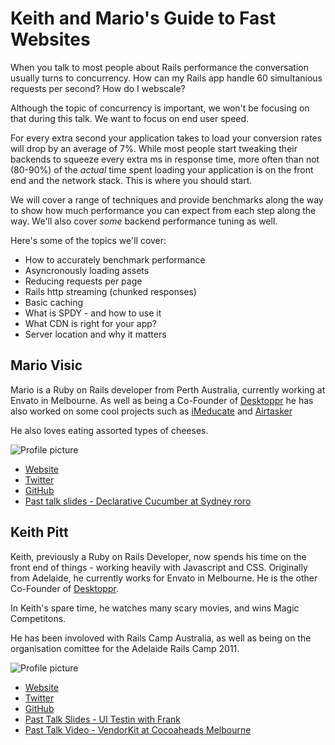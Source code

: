 # Keith and Mario's Guide to Fast Websites

When you talk to most people about Rails performance the conversation usually
turns to concurrency. How can my Rails app handle 60 simultanious requests per
second? How do I webscale?

Although the topic of concurrency is important, we won't be focusing on that
during this talk. We want to focus on end user speed.

For every extra second your application takes to load your conversion rates
will drop by an average of 7%. While most people start tweaking their backends
to squeeze every extra ms in response time, more often than not (80-90%) of the
_actual_ time spent loading your application is on the front end and the network stack.
This is where you should start.

We will cover a range of techniques and provide benchmarks along
the way to show how much performance you can expect from each step along the
way. We'll also cover *some* backend performance tuning as well.

Here's some of the topics we'll cover:

  - How to accurately benchmark performance
  - Asyncronously loading assets
  - Reducing requests per page
  - Rails http streaming (chunked responses)
  - Basic caching
  - What is SPDY - and how to use it
  - What CDN is right for your app?
  - Server location and why it matters

## Mario Visic

Mario is a Ruby on Rails developer from Perth Australia, currently working at Envato in Melbourne. As well as being a Co-Founder of [Desktoppr](https://www.desktoppr.co) he has also worked on some cool projects such as [iMeducate](https://www.imeducate.com) and [Airtasker](https://www.airtasker.com)

He also loves eating assorted types of cheeses.

![Profile picture](https://raw.github.com/mariovisic/rubyconfau-2013-cfp/master/keith-and-marios-guide-to-fast-websites/profile_picture_mario.jpg)

- [Website](http://www.mariovisic.com)
- [Twitter](https://twitter.com/mariovisic)
- [GitHub](https://github.com/mariovisic)
- [Past talk slides - Declarative Cucumber at Sydney roro](http://mariovisic.github.com/declarative_cucumber/)

## Keith Pitt

Keith, previously a Ruby on Rails Developer, now spends his time on the front end of things - working heavily with Javascript and CSS.
Originally from Adelaide, he currently works for Envato in Melbourne. He is the other Co-Founder of [Desktoppr](https://www.desktoppr.co).

In Keith's spare time, he watches many scary movies, and wins Magic Competitons.

He has been involoved with Rails Camp Australia, as well as being on the organisation comittee for the Adelaide Rails Camp 2011.

![Profile picture](https://raw.github.com/mariovisic/rubyconfau-2013-cfp/master/keith-and-marios-guide-to-fast-websites/profile_picture_keith.jpg)

- [Website](http://keithpitt.com/)
- [Twitter](https://twitter.com/keithpitt)
- [GitHub](https://github.com/keithpitt)
- [Past Talk Slides - UI Testin with Frank](http://slidesha.re/SuMD4p)
- [Past Talk Video - VendorKit at Cocoaheads Melbourne](http://www.melbournecocoaheads.com/vendorkit-keith-pitt/)
